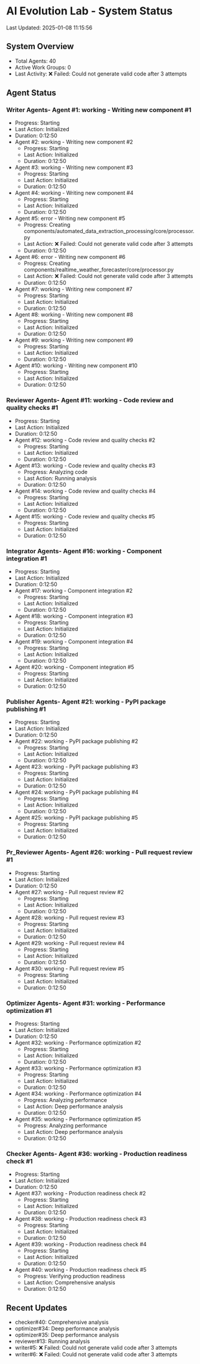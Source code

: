 # AI Evolution Lab - System Status
Last Updated: 2025-01-08 11:15:56

## System Overview
- Total Agents: 40
- Active Work Groups: 0
- Last Activity: ❌ Failed: Could not generate valid code after 3 attempts

## Agent Status

### Writer Agents- Agent #1: working - Writing new component #1
  - Progress: Starting
  - Last Action: Initialized
  - Duration: 0:12:50
- Agent #2: working - Writing new component #2
  - Progress: Starting
  - Last Action: Initialized
  - Duration: 0:12:50
- Agent #3: working - Writing new component #3
  - Progress: Starting
  - Last Action: Initialized
  - Duration: 0:12:50
- Agent #4: working - Writing new component #4
  - Progress: Starting
  - Last Action: Initialized
  - Duration: 0:12:50
- Agent #5: error - Writing new component #5
  - Progress: Creating components/automated_data_extraction_processing/core/processor.py
  - Last Action: ❌ Failed: Could not generate valid code after 3 attempts
  - Duration: 0:12:50
- Agent #6: error - Writing new component #6
  - Progress: Creating components/realtime_weather_forecaster/core/processor.py
  - Last Action: ❌ Failed: Could not generate valid code after 3 attempts
  - Duration: 0:12:50
- Agent #7: working - Writing new component #7
  - Progress: Starting
  - Last Action: Initialized
  - Duration: 0:12:50
- Agent #8: working - Writing new component #8
  - Progress: Starting
  - Last Action: Initialized
  - Duration: 0:12:50
- Agent #9: working - Writing new component #9
  - Progress: Starting
  - Last Action: Initialized
  - Duration: 0:12:50
- Agent #10: working - Writing new component #10
  - Progress: Starting
  - Last Action: Initialized
  - Duration: 0:12:50

### Reviewer Agents- Agent #11: working - Code review and quality checks #1
  - Progress: Starting
  - Last Action: Initialized
  - Duration: 0:12:50
- Agent #12: working - Code review and quality checks #2
  - Progress: Starting
  - Last Action: Initialized
  - Duration: 0:12:50
- Agent #13: working - Code review and quality checks #3
  - Progress: Analyzing code
  - Last Action: Running analysis
  - Duration: 0:12:50
- Agent #14: working - Code review and quality checks #4
  - Progress: Starting
  - Last Action: Initialized
  - Duration: 0:12:50
- Agent #15: working - Code review and quality checks #5
  - Progress: Starting
  - Last Action: Initialized
  - Duration: 0:12:50

### Integrator Agents- Agent #16: working - Component integration #1
  - Progress: Starting
  - Last Action: Initialized
  - Duration: 0:12:50
- Agent #17: working - Component integration #2
  - Progress: Starting
  - Last Action: Initialized
  - Duration: 0:12:50
- Agent #18: working - Component integration #3
  - Progress: Starting
  - Last Action: Initialized
  - Duration: 0:12:50
- Agent #19: working - Component integration #4
  - Progress: Starting
  - Last Action: Initialized
  - Duration: 0:12:50
- Agent #20: working - Component integration #5
  - Progress: Starting
  - Last Action: Initialized
  - Duration: 0:12:50

### Publisher Agents- Agent #21: working - PyPI package publishing #1
  - Progress: Starting
  - Last Action: Initialized
  - Duration: 0:12:50
- Agent #22: working - PyPI package publishing #2
  - Progress: Starting
  - Last Action: Initialized
  - Duration: 0:12:50
- Agent #23: working - PyPI package publishing #3
  - Progress: Starting
  - Last Action: Initialized
  - Duration: 0:12:50
- Agent #24: working - PyPI package publishing #4
  - Progress: Starting
  - Last Action: Initialized
  - Duration: 0:12:50
- Agent #25: working - PyPI package publishing #5
  - Progress: Starting
  - Last Action: Initialized
  - Duration: 0:12:50

### Pr_Reviewer Agents- Agent #26: working - Pull request review #1
  - Progress: Starting
  - Last Action: Initialized
  - Duration: 0:12:50
- Agent #27: working - Pull request review #2
  - Progress: Starting
  - Last Action: Initialized
  - Duration: 0:12:50
- Agent #28: working - Pull request review #3
  - Progress: Starting
  - Last Action: Initialized
  - Duration: 0:12:50
- Agent #29: working - Pull request review #4
  - Progress: Starting
  - Last Action: Initialized
  - Duration: 0:12:50
- Agent #30: working - Pull request review #5
  - Progress: Starting
  - Last Action: Initialized
  - Duration: 0:12:50

### Optimizer Agents- Agent #31: working - Performance optimization #1
  - Progress: Starting
  - Last Action: Initialized
  - Duration: 0:12:50
- Agent #32: working - Performance optimization #2
  - Progress: Starting
  - Last Action: Initialized
  - Duration: 0:12:50
- Agent #33: working - Performance optimization #3
  - Progress: Starting
  - Last Action: Initialized
  - Duration: 0:12:50
- Agent #34: working - Performance optimization #4
  - Progress: Analyzing performance
  - Last Action: Deep performance analysis
  - Duration: 0:12:50
- Agent #35: working - Performance optimization #5
  - Progress: Analyzing performance
  - Last Action: Deep performance analysis
  - Duration: 0:12:50

### Checker Agents- Agent #36: working - Production readiness check #1
  - Progress: Starting
  - Last Action: Initialized
  - Duration: 0:12:50
- Agent #37: working - Production readiness check #2
  - Progress: Starting
  - Last Action: Initialized
  - Duration: 0:12:50
- Agent #38: working - Production readiness check #3
  - Progress: Starting
  - Last Action: Initialized
  - Duration: 0:12:50
- Agent #39: working - Production readiness check #4
  - Progress: Starting
  - Last Action: Initialized
  - Duration: 0:12:50
- Agent #40: working - Production readiness check #5
  - Progress: Verifying production readiness
  - Last Action: Comprehensive analysis
  - Duration: 0:12:50


## Recent Updates
- checker#40: Comprehensive analysis
- optimizer#34: Deep performance analysis
- optimizer#35: Deep performance analysis
- reviewer#13: Running analysis
- writer#5: ❌ Failed: Could not generate valid code after 3 attempts
- writer#6: ❌ Failed: Could not generate valid code after 3 attempts
